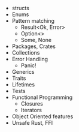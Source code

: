 - structs
- Enums
- Pattern matching
    - Result<Ok, Error>
    - Option<>
    - Some, None
- Packages, Crates
- Collections
- Error Handling
    - Panic!
- Generics
- Traits
- Lifetimes
- Tests
- Functional Programming
    - Closures
    - Iterators 
- Object Oriented features
- Unsafe Rust, FFI


